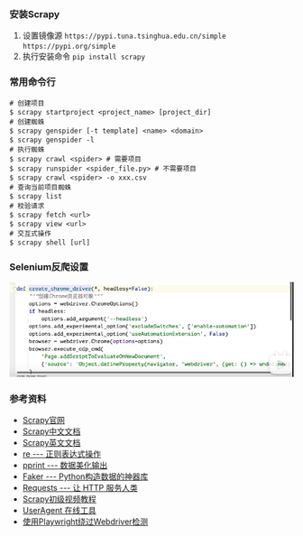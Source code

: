 ### 安装Scrapy
1. 设置镜像源 `https://pypi.tuna.tsinghua.edu.cn/simple` `https://pypi.org/simple`
2. 执行安装命令 `pip install scrapy`

### 常用命令行
```shell
# 创建项目
$ scrapy startproject <project_name> [project_dir]
# 创建蜘蛛
$ scrapy genspider [-t template] <name> <domain>
$ scrapy genspider -l
# 执行蜘蛛
$ scrapy crawl <spider> # 需要项目
$ scrapy runspider <spider_file.py> # 不需要项目
$ scrapy crawl <spider> -o xxx.csv
# 查询当前项目蜘蛛
$ scrapy list
# 校验请求
$ scrapy fetch <url>
$ scrapy view <url>
# 交互式操作
$ scrapy shell [url]
```

### Selenium反爬设置
![反爬设置.png](./z-images/反爬设置.png)

### 参考资料
- [Scrapy官网](https://scrapy.org/?msclkid=2b7eea76c3d111ecb58e5a0287dc9ba3)
- [Scrapy中文文档](https://www.osgeo.cn/scrapy/index.html)
- [Scrapy英文文档](https://docs.scrapy.org/en/latest/)
- [re --- 正则表达式操作](https://docs.python.org/zh-cn/3/library/re.html)
- [pprint --- 数据美化输出](https://docs.python.org/zh-cn/3/library/pprint.html)
- [Faker --- Python构造数据的神器库](https://faker.readthedocs.io/en/master/)
- [Requests --- 让 HTTP 服务人类](https://docs.python-requests.org/zh_CN/latest/)
- [Scrapy初级视频教程](https://www.bilibili.com/video/BV1QY411F7Vt?p=9&vd_source=ebdead56fe1dd3f886aa4b83e7fe13cb)
- [UserAgent 在线工具](https://useragent.buyaocha.com/)
- [使用Playwright绕过Webdriver检测](https://blog.csdn.net/m0_54853503/article/details/123054979)
